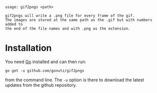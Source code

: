 ```
usage: gif2pngs <path>

gif2pngs will write a .png file for every frame of the gif.
The images are stored at the same path as the .gif but with numbers added to
the end of the file names and with .png as the extension.
```

# Installation

You need [Go](https://golang.org/) installed and can then run:

    go get -u github.com/gonutz/gif2pngs

from the command line. The `-u` option is there to download the latest updates from the github repository.